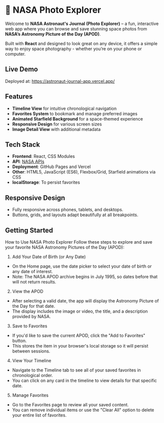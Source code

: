 # 🚀 NASA Photo Explorer


Welcome to **NASA Astronaut's Journal (Photo Explorer)** –  a fun, interactive web app where you can browse and save stunning space photos from **NASA’s Astronomy Picture of the Day (APOD)**.

Built with **React** and designed to look great on any device, it offers a simple way to enjoy space photography - whether you’re on your phone or computer.

## Live Demo

Deployed at: https://astronaut-journal-app.vercel.app/

## Features

- **Timeline View** for intuitive chronological navigation
- **Favorites System** to bookmark and manage preferred images
- **Animated Starfield Background** for a space-themed experience
- **Responsive Design** for various screen sizes
- **Image Detail View** with additional metadata

## Tech Stack

- **Frontend**: React, CSS Modules
- **API**: [NASA APIs](https://api.nasa.gov/)
- **Deployment**: GitHub Pages and Vercel
- **Other**: HTML5, JavaScript (ES6), Flexbox/Grid, Starfield animations via CSS
- **localStorage**: To persist favorites 

## Responsive Design

- Fully responsive across phones, tablets, and desktops.
- Buttons, grids, and layouts adapt beautifully at all breakpoints.

## Getting Started

How to Use NASA Photo Explorer
Follow these steps to explore and save your favorite NASA Astronomy Pictures of the Day (APOD):

1. Add Your Date of Birth (or Any Date)
- On the Home page, use the date picker to select your date of birth or any date of interest.
- Note: The NASA APOD archive begins in July 1995, so dates before that will not return results.

2. View the APOD
- After selecting a valid date, the app will display the Astronomy Picture of the Day for that date.
- The display includes the image or video, the title, and a description provided by NASA.

3. Save to Favorites
- If you'd like to save the current APOD, click the "Add to Favorites" button.
- This stores the item in your browser's local storage so it will persist between sessions.

4. View Your Timeline
- Navigate to the Timeline tab to see all of your saved favorites in chronological order.
- You can click on any card in the timeline to view details for that specific date.

5. Manage Favorites
- Go to the Favorites page to review all your saved content.
- You can remove individual items or use the "Clear All" option to delete your entire list of favorites.
